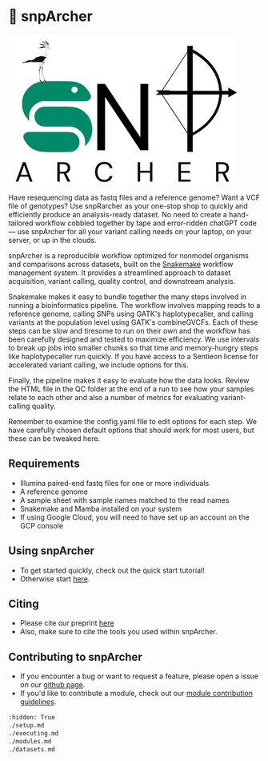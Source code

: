 # 🚀 snpArcher

<img src="./img/logo.png" alt="snpArcher logo" height="300"/>

Have resequencing data as fastq files and a reference genome? Want a VCF file of genotypes? Use snpRarcher as your one-stop shop to quickly and efficiently produce an analysis-ready dataset. No need to create a hand-tailored workflow cobbled together by tape and error-ridden chatGPT code — use snpArcher for all your variant calling needs on your laptop, on your server, or up in the clouds. 

snpArcher is a reproducible workflow optimized for nonmodel organisms and comparisons across datasets, built on the [Snakemake](https://snakemake.readthedocs.io/en/stable/index.html#) workflow management system. It provides a streamlined approach to dataset acquisition, variant calling, quality control, and downstream analysis.

Snakemake makes it easy to bundle together the many steps involved in running a bioinformatics pipeline. The workflow involves mapping reads to a reference genome, calling SNPs using GATK's haplotypecaller, and calling variants at the population level using GATK's combineGVCFs. Each of these steps can be slow and tiresome to run on their own and the workflow has been carefully designed and tested to maximize efficiency. We use intervals to break up jobs into smaller chunks so that time and memory-hungry steps like haplotypecaller run quickly. If you have access to a Sentieon license for accelerated variant calling, we include options for this. 

Finally, the pipeline makes it easy to evaluate how the data looks. Review the HTML file in the QC folder at the end of a run to see how your samples relate to each other and also a number of metrics for evaluating variant-calling quality. 

Remember to examine the config.yaml file to edit options for each step. We have carefully chosen default options that should work for most users, but these can be tweaked here. 

## Requirements
- Illumina paired-end fastq files for one or more individuals
- A reference genome
- A sample sheet with sample names matched to the read names
- Snakemake and Mamba installed on your system
- If using Google Cloud, you will need to have set up an account on the GCP console

## Using snpArcher
- To get started quickly, check out the quick start tutorial!
- Otherwise start [here](./setup.md).

## Citing
- Please cite our preprint [here](https://www.biorxiv.org/content/10.1101/2023.06.22.546168v1)
- Also, make sure to cite the tools you used within snpArcher.

## Contributing to snpArcher
- If you encounter a bug or want to request a feature, please open a issue on our [github page](https://github.com/harvardinformatics/snpArcher).
- If you'd like to contribute a module, check out our [module contribution guidelines](./modules.md#module-contribution-guidelines).

```{toctree}
:hidden: True
./setup.md
./executing.md
./modules.md
./datasets.md
```
